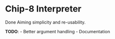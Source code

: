# Chip-8 Interpreter

Done Aiming simplicity and re-usability.

**TODO**:
    - Better argument handling
    - Documentation
